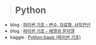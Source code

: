 > # Python

- blog : [파이썬 기초 - 변수, 자료형, 사칙연산](https://blueconecell.tistory.com/8)
- blog : [파이썬 기초 - 배열과 문자열](https://blueconecell.tistory.com/9)
- kaggle : [Python basic (파이썬 기초)](https://www.kaggle.com/kimjeongyeon/python-basic/notebook)

